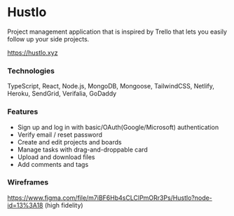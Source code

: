 # Hustlo

Project management application that is inspired by Trello that lets you easily follow up your side projects.

https://hustlo.xyz

### Technologies

TypeScript, React, Node.js, MongoDB, Mongoose, TailwindCSS, Netlify, Heroku, SendGrid, Verifalia, GoDaddy

### Features
- Sign up and log in with basic/OAuth(Google/Microsoft) authentication
- Verify email / reset password
- Create and edit projects and boards
- Manage tasks with drag-and-droppable card
- Upload and download files
- Add comments and tags

### Wireframes

https://www.figma.com/file/m7iBF6Hb4sCLCIPmORr3Ps/Hustlo?node-id=13%3A18 (high fidelity)
